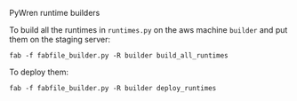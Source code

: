 PyWren runtime builders

To build all the runtimes in `runtimes.py` on the aws machine
`builder` and put them on the staging server: 

```
fab -f fabfile_builder.py -R builder build_all_runtimes 
```

To deploy them:

```
fab -f fabfile_builder.py -R builder deploy_runtimes
```

